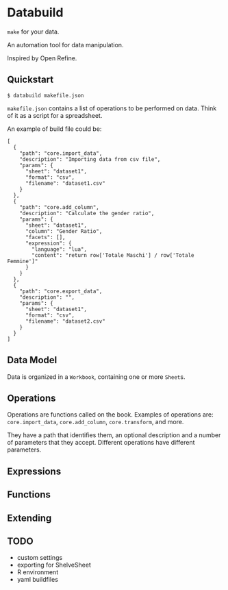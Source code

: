 # Databuild

`make` for your data.

An automation tool for data manipulation.

Inspired by Open Refine.

## Quickstart

```
$ databuild makefile.json

```

`makefile.json` contains a list of operations to be performed on data. Think of it as a script for a spreadsheet.

An example of build file could be:

```
[
  {
    "path": "core.import_data",
    "description": "Importing data from csv file",
    "params": {
      "sheet": "dataset1",
      "format": "csv",
      "filename": "dataset1.csv"
    }
  },
  {
    "path": "core.add_column",
    "description": "Calculate the gender ratio",
    "params": {
      "sheet": "dataset1",
      "column": "Gender Ratio",
      "facets": [],
      "expression": {
        "language": "lua",
        "content": "return row['Totale Maschi'] / row['Totale Femmine']"
      }
    }
  },
  {
    "path": "core.export_data",
    "description": "",
    "params": {
      "sheet": "dataset1",
      "format": "csv",
      "filename": "dataset2.csv"
    }
  }
]
```
## Data Model

Data is organized in a `Workbook`, containing one or more `Sheet`s.

## Operations

Operations are functions called on the book. Examples of operations are: `core.import_data`, `core.add_column`, `core.transform`, and more.

They have a path that identifies them, an optional description and a number of parameters that they accept. Different operations have different parameters.

## Expressions

## Functions

## Extending

## TODO

* custom settings
* exporting for ShelveSheet
* R environment
* yaml buildfiles
